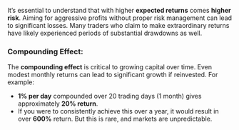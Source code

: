 It’s essential to understand that with higher **expected returns** comes **higher risk**. Aiming for aggressive profits without proper risk management can lead to significant losses. Many traders who claim to make extraordinary returns have likely experienced periods of substantial drawdowns as well.

### Compounding Effect:

The **compounding effect** is critical to growing capital over time. Even modest monthly returns can lead to significant growth if reinvested. For example:

- **1% per day** compounded over 20 trading days (1 month) gives approximately **20% return**.
- If you were to consistently achieve this over a year, it would result in over **600%** return. But this is rare, and markets are unpredictable.